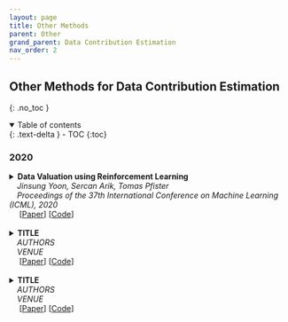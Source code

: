 ```yaml
---
layout: page
title: Other Methods
parent: Other
grand_parent: Data Contribution Estimation
nav_order: 2
---
```


## Other Methods for Data Contribution Estimation
{: .no_toc }

<!--
## Table of contents
{: .no_toc .text-delta }
-->

<details open markdown="block">
  <summary>
    Table of contents
  </summary>
  {: .text-delta }
- TOC
{:toc}
</details>


### 2020
<a id="2020-other"></a>

<details><summary><b>Data Valuation using Reinforcement Learning</b> 
<br>
&emsp;<i>Jinsung Yoon, Sercan Arik, Tomas Pfister</i>
<br>
&emsp;<i>Proceedings of the 37th International Conference on Machine Learning (ICML), 2020</i>
<br>&emsp;
[<a target="_blank" rel="noopener noreferrer" href="https://proceedings.mlr.press/v119/yoon20a.html">Paper</a>]
[<a target="_blank" rel="noopener noreferrer" href="https://github.com/google-research/google-research/tree/master/dvrl">Code</a>]
<br>
<br>
</summary>
  <blockquote> <b>Abstract:</b> Quantifying the value of data is a fundamental problem in machine learning and has multiple important use cases: (1) building insights about the dataset and task, (2) domain adaptation, (3) corrupted sample discovery, and (4) robust learning. We propose Data Valuation using Reinforcement Learning (DVRL), to adaptively learn data values jointly with the predictor model. DVRL uses a data value estimator (DVE) to learn how likely each datum is used in training of the predictor model. DVE is trained using a reinforcement signal that reflects performance on the target task. We demonstrate that DVRL yields superior data value estimates compared to alternative methods across numerous datasets and application scenarios. The corrupted sample discovery performance of DVRL is close to optimal in many regimes (i.e. as if the noisy samples were known apriori), and for domain adaptation and robust learning DVRL significantly outperforms state-of-the-art by 14.6% and 10.8%, respectively.
<br><br>

<details><summary><b>Bibtex</b></summary>
{% raw %}
<pre><code> @InProceedings{pmlr-v119-yoon20a,
  title = 	 {Data Valuation using Reinforcement Learning},
  author =       {Yoon, Jinsung and Arik, Sercan and Pfister, Tomas},
  booktitle = 	 {Proceedings of the 37th International Conference on Machine Learning},
  pages = 	 {10842--10851},
  year = 	 {2020},
  editor = 	 {III, Hal Daumé and Singh, Aarti},
  volume = 	 {119},
  series = 	 {Proceedings of Machine Learning Research},
  month = 	 {13--18 Jul},
  publisher =    {PMLR},
  pdf = 	 {http://proceedings.mlr.press/v119/yoon20a/yoon20a.pdf},
  url = 	 {https://proceedings.mlr.press/v119/yoon20a.html}
}
</code></pre>
{% endraw %}
</details>
</blockquote>
</details>


<details><summary><b>TITLE</b> 
<br>
&emsp;<i>AUTHORS</i>
<br>
&emsp;<i>VENUE</i>
<br>&emsp;
[<a target="_blank" rel="noopener noreferrer" href="">Paper</a>]
[<a target="_blank" rel="noopener noreferrer" href="">Code</a>]
<br>
<br>
</summary>
  <blockquote> <b>Abstract:</b> TEXT
<br><br>

<details><summary><b>Notes</b></summary>TEXT
<br><br></details>

<details><summary><b>Bibtex</b></summary>
{% raw %}
<pre><code> BIBTEX
}</code></pre>
{% endraw %}
</details>
</blockquote>
</details>


<details><summary><b>TITLE</b> 
<br>
&emsp;<i>AUTHORS</i>
<br>
&emsp;<i>VENUE</i>
<br>&emsp;
[<a target="_blank" rel="noopener noreferrer" href="">Paper</a>]
[<a target="_blank" rel="noopener noreferrer" href="">Code</a>]
<br>
<br>
</summary>
  <blockquote> <b>Abstract:</b> TEXT
<br><br>

<details><summary><b>Notes</b></summary>TEXT
<br><br></details>

<details><summary><b>Bibtex</b></summary>
{% raw %}
<pre><code> BIBTEX
}</code></pre>
{% endraw %}
</details>
</blockquote>
</details>
